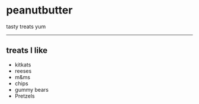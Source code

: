 # peanutbutter

tasty treats yum
___

## treats I like

* kitkats
* reeses
* m&ms
* chips
* gummy bears
* Pretzels
